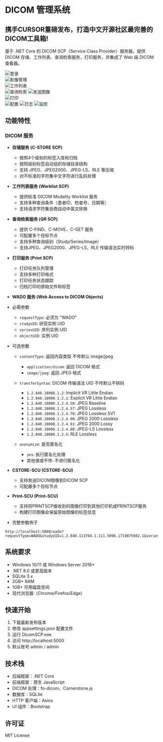 # DICOM 管理系统

## 携手CURSOR重磅发布，打造中文开源社区最完善的DICOM工具箱!
基于 .NET Core 的 DICOM SCP（Service Class Provider）服务器，提供 DICOM 存储、工作列表、查询检索服务，打印服务，并集成了 Web 端 DICOM 查看器。


![登录](about/登录.png)  
![影像管理](about/影像查看.png)  
![工作列表](about/worklistscp.png)  
![查询检索](about/qrscu.png) 
![发送图像](about/发送图像.png)  
![打印](about/打印管理.png)  
![配置](about/settings.png) 
![日志](about/logs.png) 
![监控](about/status.png) 


## 功能特性

### DICOM 服务
- **存储服务 (C-STORE SCP)**
  - 按照4个级别的标签入库和归档
  - 按照级别标签自动组织存储目录结构
  - 支持 JPEG、JPEG2000、JPEG-LS、RLE 等压缩
  - 对不标准的字符集中文字符进行乱码处理

- **工作列表服务 (Worklist SCP)**
  - 提供标准 DICOM Modality Worklist 服务
  - 支持多种查询条件（患者ID、检查号、日期等）
  - 支持请求字符集协商自动中英文转换

- **查询检索服务 (QR SCP)**
  - 提供 C-FIND、C-MOVE、C-GET 服务
  - 可配置多个目标节点
  - 支持多种查询级别（Study/Series/Image）
  - 支持JPEG、JPEG2000、JPEG-LS、RLE 传输语法实时转码

- **打印服务 (Print SCP)**
  - 打印任务队列管理
  - 支持多种打印格式
  - 打印任务状态跟踪
  - 归档打印的原始文件和标签

- **WADO 服务 (Web Access to DICOM Objects)**
- 必需参数
  - `requestType`: 必须为 "WADO"
  - `studyUID`: 研究实例 UID
  - `seriesUID`: 序列实例 UID
  - `objectUID`: 实例 UID

- 可选参数
  - `contentType`: 返回内容类型 不传默认 image/jpeg
    - `application/dicom`: 返回 DICOM 格式
    - `image/jpeg`: 返回 JPEG 格式
  
  - `transferSyntax`: DICOM 传输语法 UID 不传默认不转码
    - `1.2.840.10008.1.2`: Implicit VR Little Endian
    - `1.2.840.10008.1.2.1`: Explicit VR Little Endian
    - `1.2.840.10008.1.2.4.50`: JPEG Baseline
    - `1.2.840.10008.1.2.4.57`: JPEG Lossless
    - `1.2.840.10008.1.2.4.70`: JPEG Lossless SV1
    - `1.2.840.10008.1.2.4.90`: JPEG 2000 Lossless
    - `1.2.840.10008.1.2.4.91`: JPEG 2000 Lossy
    - `1.2.840.10008.1.2.4.80`: JPEG-LS Lossless
    - `1.2.840.10008.1.2.5`: RLE Lossless

  - `anonymize`: 是否匿名化
    - `yes`: 执行匿名化处理
    - 其他值或不传: 不进行匿名化

- **CSTORE-SCU (CSTORE-SCU)**
  - 支持发送DICOM图像到DICOM SCP
  - 可配置多个目标节点

- **Print-SCU (Print-SCU)**
  - 支持将PRINTSCP接收到的图像打印到其他打印机或PRINTSCP服务
  - 构建打印图像会保留原始图像的标签信息

- 完整参数例子
```
http://localhost:5000/wado?requestType=WADO&studyUID=1.2.840.113704.1.111.5096.1719875982.1&seriesUID=1.3.46.670589.33.1.13252761201319485513.2557156297609063016&objectUID=1.3.46.670589.33.1.39304787935332940.2231985654917411587&contentType=application/dicom&transferSyntax=1.2.840.10008.1.2.4.70&anonymize=yes

```
## 系统要求

- Windows 10/11 或 Windows Server 2016+
- .NET 8.0 或更高版本
- SQLite 3.x
- 2GB+ RAM
- 1GB+ 可用磁盘空间
- 现代浏览器（Chrome/Firefox/Edge）

## 快速开始

1. 下载最新发布版本
2. 修改 appsettings.json 配置文件
3. 运行 DicomSCP.exe
4. 访问 http://localhost:5000  
5. 默认账号 admin / admin


## 技术栈

- 后端框架：.NET Core
- 前端框架：原生 JavaScript
- DICOM 处理：fo-dicom、Cornerstone.js
- 数据库：SQLite
- HTTP 客户端：Axios
- UI 组件：Bootstrap



## 许可证

MIT License
